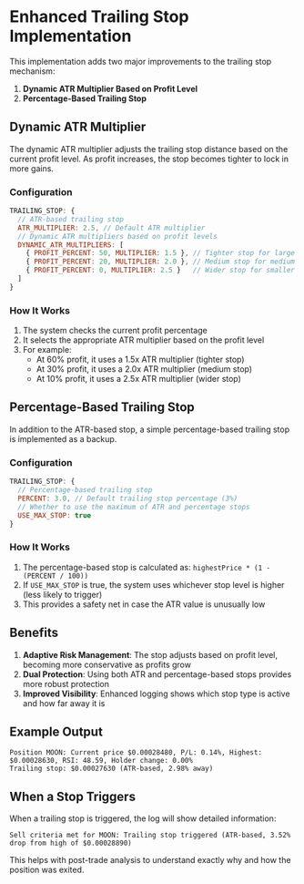 # Enhanced Trailing Stop Implementation

This implementation adds two major improvements to the trailing stop mechanism:

1. **Dynamic ATR Multiplier Based on Profit Level**
2. **Percentage-Based Trailing Stop**

## Dynamic ATR Multiplier

The dynamic ATR multiplier adjusts the trailing stop distance based on the current profit level. As profit increases, the stop becomes tighter to lock in more gains.

### Configuration

```javascript
TRAILING_STOP: {
  // ATR-based trailing stop
  ATR_MULTIPLIER: 2.5, // Default ATR multiplier
  // Dynamic ATR multipliers based on profit levels
  DYNAMIC_ATR_MULTIPLIERS: [
    { PROFIT_PERCENT: 50, MULTIPLIER: 1.5 }, // Tighter stop for large profits
    { PROFIT_PERCENT: 20, MULTIPLIER: 2.0 }, // Medium stop for medium profits
    { PROFIT_PERCENT: 0, MULTIPLIER: 2.5 }   // Wider stop for smaller profits
  ]
}
```

### How It Works

1. The system checks the current profit percentage
2. It selects the appropriate ATR multiplier based on the profit level
3. For example:
   - At 60% profit, it uses a 1.5x ATR multiplier (tighter stop)
   - At 30% profit, it uses a 2.0x ATR multiplier (medium stop)
   - At 10% profit, it uses a 2.5x ATR multiplier (wider stop)

## Percentage-Based Trailing Stop

In addition to the ATR-based stop, a simple percentage-based trailing stop is implemented as a backup.

### Configuration

```javascript
TRAILING_STOP: {
  // Percentage-based trailing stop
  PERCENT: 3.0, // Default trailing stop percentage (3%)
  // Whether to use the maximum of ATR and percentage stops
  USE_MAX_STOP: true
}
```

### How It Works

1. The percentage-based stop is calculated as: `highestPrice * (1 - (PERCENT / 100))`
2. If `USE_MAX_STOP` is true, the system uses whichever stop level is higher (less likely to trigger)
3. This provides a safety net in case the ATR value is unusually low

## Benefits

1. **Adaptive Risk Management**: The stop adjusts based on profit level, becoming more conservative as profits grow
2. **Dual Protection**: Using both ATR and percentage-based stops provides more robust protection
3. **Improved Visibility**: Enhanced logging shows which stop type is active and how far away it is

## Example Output

```
Position MOON: Current price $0.00028480, P/L: 0.14%, Highest: $0.00028630, RSI: 48.59, Holder change: 0.00%
Trailing stop: $0.00027630 (ATR-based, 2.98% away)
```

## When a Stop Triggers

When a trailing stop is triggered, the log will show detailed information:

```
Sell criteria met for MOON: Trailing stop triggered (ATR-based, 3.52% drop from high of $0.00028890)
```

This helps with post-trade analysis to understand exactly why and how the position was exited.
